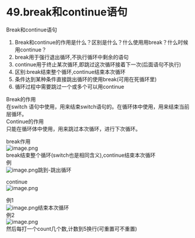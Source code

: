 # 49.break和continue语句

Break和continue语句

1. Break和continue的作用是什么？区别是什么？什么使用用break？什么时候用continue？
  1. break用于强行退出循环,不执行循环中剩余的语句
  1. continue用于终止某次循环,即跳过这次循环接着下一次(后面语句不执行)
  1. 区别:break结束整个循环,continue结束本次循环
  1. 条件达到某种条件直接跳出循环的使用break(可用在死循环里)
  1. 循环过程中需要跳过一个或多个可以用continue

Break的作用<br />在switch 语句中使用，用来结束switch语句的。在循环体中使用，用来结束当前层循环。<br />Continue的作用<br />只能在循环体中使用，用来跳过本次循环，进行下次循环。

break作用<br />![image.png](https://cdn.nlark.com/yuque/0/2019/png/349894/1559110441456-0f30484f-9523-49d2-a429-9a8108b34b03.png#align=left&display=inline&height=105&name=image.png&originHeight=105&originWidth=643&size=48820&status=done&width=643)<br />break结束整个循环(switch也是相同含义),continue结束本次循环<br />例<br />![image.png](https://cdn.nlark.com/yuque/0/2019/png/349894/1559109848271-d82dfd1d-f35f-4236-86f1-c2cd6fe7fa34.png#align=left&display=inline&height=144&name=image.png&originHeight=144&originWidth=345&size=49469&status=done&width=345)跳到-跳出循环

continue<br />![image.png](https://cdn.nlark.com/yuque/0/2019/png/349894/1559109938803-7bce2561-5ddd-459a-b984-cebeeeebbd46.png#align=left&display=inline&height=55&name=image.png&originHeight=55&originWidth=488&size=26374&status=done&width=488)

例1<br />![image.png](https://cdn.nlark.com/yuque/0/2019/png/349894/1559109983716-eebbc5cb-2e9f-4881-a6f9-507bc38caee5.png#align=left&display=inline&height=139&name=image.png&originHeight=139&originWidth=277&size=33172&status=done&width=277)结束本次循环<br />例2<br />![image.png](https://cdn.nlark.com/yuque/0/2019/png/349894/1559110125022-7de0c392-2184-4057-a390-04f0b2c37b08.png#align=left&display=inline&height=210&name=image.png&originHeight=210&originWidth=332&size=73239&status=done&width=332)<br />然后每打一个count几个数,计数到5换行(可重置可不重置)


